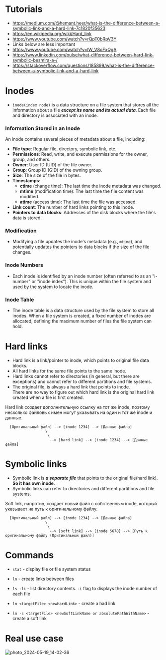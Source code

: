 # Tutorials
- https://medium.com/@hemant.heer/what-is-the-difference-between-a-symbolic-link-and-a-hard-link-7c1820f35623
- https://en.wikipedia.org/wiki/Hard_link
- https://www.youtube.com/watch?v=rQpT0bRpV3Y
- Links below are less important
- https://www.youtube.com/watch?v=lW_V8oFxQgA
- https://www.linkedin.com/pulse/what-difference-between-hard-link-symbolic-besmira-a-/
- https://stackoverflow.com/questions/185899/what-is-the-difference-between-a-symbolic-link-and-a-hard-link

# Inodes

- `inode(index node)` is a data structure on a file system that stores all the information about a file __*except its name and its actual data*__. Each file and directory is associated with an inode.

### Information Stored in an Inode

An inode contains several pieces of metadata about a file, including:

- **File type**: Regular file, directory, symbolic link, etc.
- **Permissions**: Read, write, and execute permissions for the owner, group, and others.
- **Owner**: User ID (UID) of the file owner.
- **Group**: Group ID (GID) of the owning group.
- **Size**: The size of the file in bytes.
- **Timestamps**: 
  - **ctime** (change time): The last time the inode metadata was changed.
  - **mtime** (modification time): The last time the file content was modified.
  - **atime** (access time): The last time the file was accessed.
- **Link count**: The number of hard links pointing to this inode.
- **Pointers to data blocks**: Addresses of the disk blocks where the file's data is stored.

### Modification
- Modifying a file updates the inode's metadata (e.g., `mtime`), and potentially updates the pointers to data blocks if the size of the file changes.

### Inode Numbers
- Each inode is identified by an inode number (often referred to as an "i-number" or "inode index"). This is unique within the file system and used by the system to locate the inode.

### Inode Table
- The inode table is a data structure used by the file system to store all inodes. When a file system is created, a fixed number of inodes are allocated, defining the maximum number of files the file system can hold.

# Hard links
  - Hard link is a link/pointer to inode, which points to original file data blocks.
  - All hard links for the same file points to the same inode.
  - Hard links cannot refer to directories (in general, but there are exceptions) and cannot refer to different partitions and file systems.
  - The original file, is always a hard link that points to inode.\
    There are no way to figure out which hard link is the original hard link created when a file is first created.

Hard link создает дополнительную ссылку на тот же inode, поэтому несколько файловых имен могут указывать на один и тот же inode и данные.

```
  [Оригинальный файл] --> [inode 1234] --> [Данные файла]
                  \
                   \
                    --> [hard link] --> [inode 1234] --> [Данные файла]
```
 
# Symbolic links
- Symbolic link is __*a separate file*__ that points to the original file(hard link). __So it has own inode__.
- Symbolic links can refer to directories and different partitions and file systems.

Soft link, напротив, создает новый файл с собственным inode, который указывает на путь к оригинальному файлу.

```
  [Оригинальный файл] --> [inode 1234] --> [Данные файла]
                  \
                   \
                    --> [soft link] --> [inode 5678] --> [Путь к оригинальному файлу (Оригинальный файл)]
```

# Commands

- `stat` - display file or file system status
- `ln` - create links between files
- `ls -li` - list directory contents. `-i` flag to displays the inode number of each file

- `ln <targetFile> <newHardLink>` - create a had link
- `ln -s <targetFile> <newSoftLinkName or absolutePathWithName>` - create a soft link

# Real use case

![photo_2024-05-19_14-02-36](https://github.com/user-attachments/assets/f23f707f-1a38-45be-9e5f-9c352a3beb5e)
